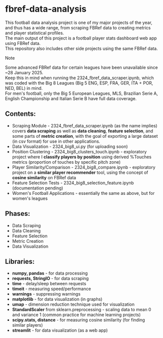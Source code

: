 # fbref-data-analysis
This football data analysis project is one of my major projects of the year, and thus has a wide range, from scraping FBRef data to creating metrics and player statistical profiles.<br>
The main output of this project is a football player stats dashboard web app using FBRef data.<br>
This repository also includes other side projects using the same FBRef data.<br>
> [!NOTE]  
> Some advanced FBRef data for certain leagues have been unavailable since ~28 January 2025.<br>
> Keep this in mind when running the 2324_fbref_data_scraper.ipynb, which was coded with the Big 8 Leagues (Big 5 ENG, ESP, FRA, GER, ITA + POR, NED, BEL) in mind.<br>
> For men's football, only the Big 5 European Leagues, MLS, Brazilian Serie A, English Championship and Italian Serie B have full data coverage.
## Contents:
* Scraping Module - 2324_fbref_data_scraper.ipynb (as the name implies) covers <b>data scraping</b> as well as <b>data cleaning</b>, <b>feature selection</b>, and some parts of <b>metric creation</b>, with the goal of exporting a large dataset (in csv format) for use in other applications.
* Data Visualization - 2324_big8_ui.py (for uploading soon)
* Position Clustering - 2324_big8_clusters_touch.ipynb - exploratory project where I <b>classify players by position</b> using derived %Touches metrics (proportion of touches by specific pitch zone)
* Player Similarity/Comparison - 2324_big8_compare.ipynb - exploratory project on a <b>similar player recommender</b> tool, using the concept of <b>cosine similarity</b> on FBRef data
* Feature Selection Tests - 2324_big8_selection_feature.ipynb (documentation pending)
* Women's Football Applications - essentially the same as above, but for women's leagues
## Phases:
* Data Scraping
* Data Cleaning
* Feature Selection
* Metric Creation
* Data Visualization
## Libraries:
* <b>numpy, pandas</b> - for data processing
* <b>requests, StringIO</b> - for data scraping
* <b>time</b> - delay/sleep between requests
* <b>timeit</b> - measuring speed/performance
* <b>warnings</b> - suppressing warnings
* <b>matplotlib</b> - for data visualization (in graphs)
* <b>umap</b> - dimension reduction technique used for visualization 
* <b>StandardScaler</b> from sklearn.preprocessing - scaling data to mean 0 and variance 1 (common practice for machine learning projects)
* <b>scipy.stats, distance</b> - for measuring cosine similarity (for finding similar players)
* <b>streamlit</b> - for data visualization (as a web app)


